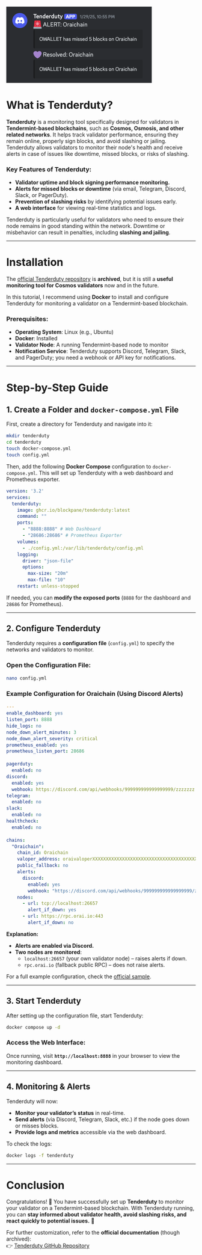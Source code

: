 ![sample](tenderduty.png)

# What is Tenderduty?

**Tenderduty** is a monitoring tool specifically designed for validators in **Tendermint-based blockchains**, such as **Cosmos, Osmosis, and other related networks**. It helps track validator performance, ensuring they remain online, properly sign blocks, and avoid slashing or jailing. Tenderduty allows validators to monitor their node's health and receive alerts in case of issues like downtime, missed blocks, or risks of slashing.

### Key Features of Tenderduty:
- **Validator uptime and block signing performance monitoring.**
- **Alerts for missed blocks or downtime** (via email, Telegram, Discord, Slack, or PagerDuty).
- **Prevention of slashing risks** by identifying potential issues early.
- **A web interface** for viewing real-time statistics and logs.

Tenderduty is particularly useful for validators who need to ensure their node remains in good standing within the network. Downtime or misbehavior can result in penalties, including **slashing and jailing**.

---

# Installation

The [official Tenderduty repository](https://github.com/blockpane/tenderduty) is **archived**, but it is still a **useful monitoring tool for Cosmos validators** now and in the future.  

In this tutorial, I recommend using **Docker** to install and configure Tenderduty for monitoring a validator on a Tendermint-based blockchain.

### Prerequisites:
- **Operating System**: Linux (e.g., Ubuntu)
- **Docker**: Installed
- **Validator Node**: A running Tendermint-based node to monitor
- **Notification Service**: Tenderduty supports Discord, Telegram, Slack, and PagerDuty; you need a webhook or API key for notifications.

---

# Step-by-Step Guide

## 1. Create a Folder and `docker-compose.yml` File

First, create a directory for Tenderduty and navigate into it:

```bash
mkdir tenderduty
cd tenderduty
touch docker-compose.yml
touch config.yml
```

Then, add the following **Docker Compose** configuration to `docker-compose.yml`. This will set up Tenderduty with a web dashboard and Prometheus exporter.

```yaml
version: '3.2'
services:
  tenderduty:
    image: ghcr.io/blockpane/tenderduty:latest
    command: ""
    ports:
      - "8888:8888" # Web Dashboard
      - "28686:28686" # Prometheus Exporter
    volumes:
      - ./config.yml:/var/lib/tenderduty/config.yml
    logging:
      driver: "json-file"
      options:
        max-size: "20m"
        max-file: "10"
    restart: unless-stopped
```

If needed, you can **modify the exposed ports** (`8888` for the dashboard and `28686` for Prometheus).

---

## 2. Configure Tenderduty

Tenderduty requires a **configuration file** (`config.yml`) to specify the networks and validators to monitor.

### Open the Configuration File:
```bash
nano config.yml
```

### Example Configuration for **Oraichain** (Using **Discord Alerts**)

```yaml
---
enable_dashboard: yes
listen_port: 8888
hide_logs: no
node_down_alert_minutes: 3
node_down_alert_severity: critical
prometheus_enabled: yes
prometheus_listen_port: 28686

pagerduty:
  enabled: no
discord:
  enabled: yes
  webhook: https://discord.com/api/webhooks/999999999999999999/zzzzzzz
telegram:
  enabled: no
slack:
  enabled: no
healthcheck:
  enabled: no

chains:
  "Oraichain":
    chain_id: Oraichain
    valoper_address: oraivaloperXXXXXXXXXXXXXXXXXXXXXXXXXXXXXXXXXXXXXXX
    public_fallback: no
    alerts:
      discord:
        enabled: yes
        webhook: "https://discord.com/api/webhooks/999999999999999999/zzzzzzz"
    nodes:
      - url: tcp://localhost:26657
        alert_if_down: yes
      - url: https://rpc.orai.io:443
        alert_if_down: no        
```

**Explanation:**
- **Alerts are enabled via Discord.**
- **Two nodes are monitored**: 
  - `localhost:26657` (your own validator node) – raises alerts if down.
  - `rpc.orai.io` (fallback public RPC) – does not raise alerts.

For a full example configuration, check the [official sample](https://github.com/blockpane/tenderduty/blob/main/example-config.yml).

---

## 3. Start Tenderduty

After setting up the configuration file, start Tenderduty:

```bash
docker compose up -d
```

### Access the Web Interface:
Once running, visit **`http://localhost:8888`** in your browser to view the monitoring dashboard.

---

## 4. Monitoring & Alerts

Tenderduty will now:
- **Monitor your validator’s status** in real-time.
- **Send alerts** (via Discord, Telegram, Slack, etc.) if the node goes down or misses blocks.
- **Provide logs and metrics** accessible via the web dashboard.

To check the logs:
```bash
docker logs -f tenderduty
```

---

# Conclusion

Congratulations! 🎉 You have successfully set up **Tenderduty** to monitor your validator on a Tendermint-based blockchain. With Tenderduty running, you can **stay informed about validator health, avoid slashing risks, and react quickly to potential issues.** 🚀

For further customization, refer to the **official documentation** (though archived):  
👉 [Tenderduty GitHub Repository](https://github.com/blockpane/tenderduty)
